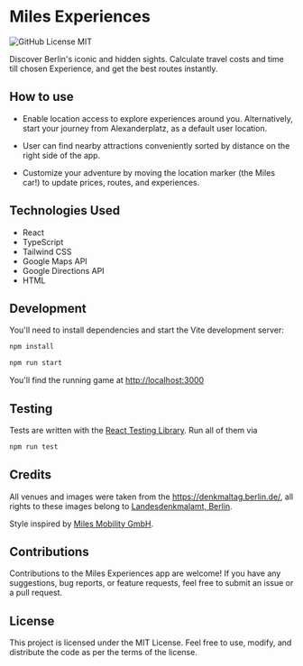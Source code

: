 # Miles Experiences

![GitHub License MIT](https://img.shields.io/github/license/sqlhabit/sql_schema_visualizer?color=%2347A3F3)

Discover Berlin's iconic and hidden sights. Calculate travel costs and time till chosen Experience, and get the best routes instantly.

## How to use

- Enable location access to explore experiences around you. Alternatively, start your journey from Alexanderplatz, as a default user location. 

- User can find nearby attractions conveniently sorted by distance on the right side of the app. 

- Customize your adventure by moving the location marker (the Miles car!) to update prices, routes, and experiences.

## Technologies Used

- React
- TypeScript
- Tailwind CSS
- Google Maps API
- Google Directions API
- HTML

## Development

You'll need to install dependencies and start the Vite development server:

```sh
npm install

npm run start
```

You'll find the running game at [http://localhost:3000](http://localhost:3000/)

## Testing

Tests are written with the [React Testing Library](https://testing-library.com/docs/react-testing-library/example-intro). Run all of them via

```sh
npm run test
```

## Credits

All venues and images were taken from the https://denkmaltag.berlin.de/, all rights to these images belong to [Landesdenkmal­amt, Berlin](https://www.berlin.de/landesdenkmalamt/).

Style inspired by [Miles Mobility GmbH](https://miles-mobility.com/en-de).

## Contributions

Contributions to the Miles Experiences app are welcome! If you have any suggestions, bug reports, or feature requests, feel free to submit an issue or a pull request.

## License

This project is licensed under the MIT License. Feel free to use, modify, and distribute the code as per the terms of the license.
